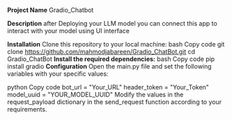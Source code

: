 **Project Name**
Gradio_Chatbot

**Description**
after Deploying your LLM model you can connect this app to interact with your model using UI interface

**Installation**
Clone this repository to your local machine:
bash
Copy code
git clone https://github.com/mahmodjabareen/Gradio_ChatBot.git
cd Gradio_ChatBot
**Install the required dependencies:**
bash
Copy code
pip install gradio
**Configuration**
Open the main.py file and set the following variables with your specific values:

python
Copy code
bot_url = "Your_URL"
header_token = "Your_Token"
model_uuid = "YOUR_MODEL_UUID"
Modify the values in the request_payload dictionary in the send_request function according to your requirements.
